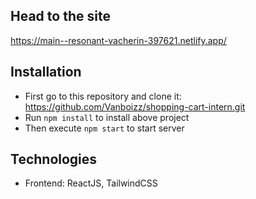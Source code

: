 ## Head to the site
https://main--resonant-vacherin-397621.netlify.app/
## Installation
- First go to this repository and clone it: https://github.com/Vanboizz/shopping-cart-intern.git
- Run `npm install` to install above project
- Then execute `npm start` to start server
## Technologies
- Frontend: ReactJS, TailwindCSS
